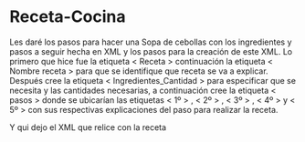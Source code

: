 # Receta-Cocina

Les daré los pasos para hacer una Sopa de cebollas con los ingredientes y pasos a seguir hecha en XML y los pasos para la creación de este XML.
Lo primero que hice fue la etiqueta < Receta > continuación la etiqueta < Nombre receta  > para que se identifique que receta se va a explicar.
Después cree la etiqueta < Ingredientes_Cantidad > para especificar que se necesita y las cantidades necesarias, a continuación cree la etiqueta < pasos > donde se ubicarían las etiquetas < 1º > ,  < 2º >  ,  < 3º > , < 4º > y  < 5º > con sus respectivas explicaciones del paso para realizar la receta.

Y qui dejo el XML que relice con la receta


